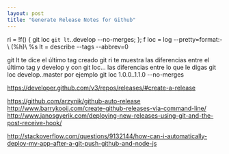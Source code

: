 ```yaml
---
layout: post
title: "Generate Release Notes for Github"
---
```


ri = !f() { git loc `git lt`..develop --no-merges; }; f
loc = log --pretty=format:-\ (%h)\ %s
lt = describe --tags --abbrev=0

git lt te dice el último tag creado
git ri te muestra las diferencias entre el último tag y develop
y con git loc...
las diferencias entre lo que le digas
git loc develop..master
por ejemplo
git loc 1.0.0..1.1.0 --no-merges

https://developer.github.com/v3/repos/releases/#create-a-release

https://github.com/arzynik/github-auto-release
http://www.barrykooij.com/create-github-releases-via-command-line/
http://www.janosgyerik.com/deploying-new-releases-using-git-and-the-post-receive-hook/

http://stackoverflow.com/questions/9132144/how-can-i-automatically-deploy-my-app-after-a-git-push-github-and-node-js
